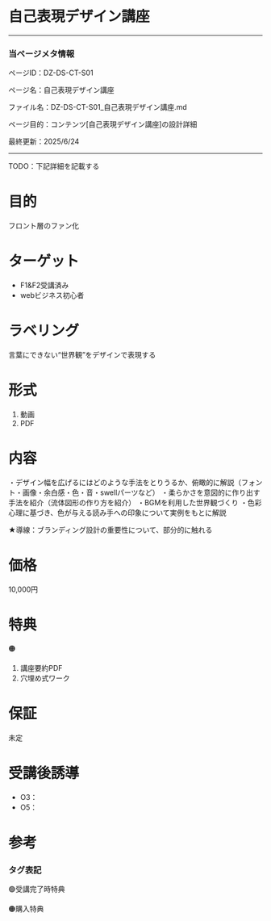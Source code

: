 # 自己表現デザイン講座

---

### 当ページメタ情報

ページID：DZ-DS-CT-S01

ページ名：自己表現デザイン講座

ファイル名：DZ-DS-CT-S01_自己表現デザイン講座.md

ページ目的：コンテンツ[自己表現デザイン講座]の設計詳細

最終更新：2025/6/24

---

TODO：下記詳細を記載する

# 目的

フロント層のファン化

# ターゲット

- F1&F2受講済み
- webビジネス初心者

# ラベリング

言葉にできない“世界観”をデザインで表現する

# 形式

1. 動画
2. PDF

# 内容

・デザイン幅を広げるにはどのような手法をとりうるか、俯瞰的に解説（フォント・画像・余白感・色・音・swellパーツなど）
・柔らかさを意図的に作り出す手法を紹介（流体図形の作り方を紹介）
・BGMを利用した世界観づくり
・色彩心理に基づき、色が与える読み手への印象について実例をもとに解説

★導線：ブランディング設計の重要性について、部分的に触れる

# 価格

10,000円

# 特典

🟠

1.  講座要約PDF
2. 穴埋め式ワーク

# 保証

未定

# 受講後誘導

- O3：
- O5：

# 参考

### タグ表記

🟢受講完了時特典

🟠購入特典